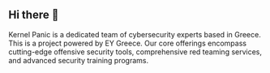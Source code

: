 ## Hi there 👋

Kernel Panic is a dedicated team of cybersecurity experts based in Greece. This is a project powered by EY Greece. 
Our core offerings encompass cutting-edge offensive security tools, comprehensive red teaming services, and advanced security training programs.

